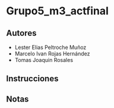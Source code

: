 # Grupo5_m3_actfinal

## Autores

- Lester Elias Peltroche Muñoz
- Marcelo Ivan Rojas Hernández
- Tomas Joaquin Rosales

## Instrucciones

## Notas

